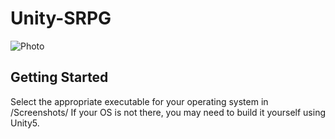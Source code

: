 # Unity-SRPG
![Photo](http://imgur.com/a/RaYbo)

## Getting Started
Select the appropriate executable for your operating system in /Screenshots/
If your OS is not there, you may need to build it yourself using Unity5.
